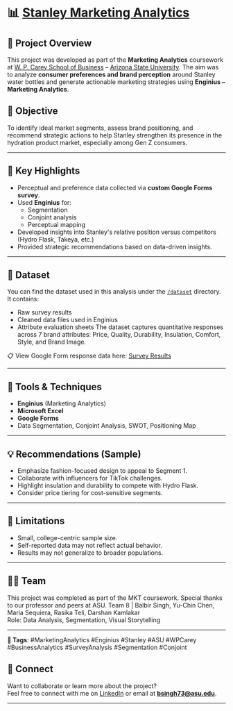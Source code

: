 # 📊 [Stanley Marketing Analytics](./assets/stanley-banner.png)

## 📁 Project Overview

This project was developed as part of the **Marketing Analytics** coursework at [W. P. Carey School of Business](https://wpcarey.asu.edu/) – [Arizona State University](https://www.asu.edu). The aim was to analyze **consumer preferences and brand perception** around Stanley water bottles and generate actionable marketing strategies using **Enginius – Marketing Analytics**.

## 🎯 Objective

To identify ideal market segments, assess brand positioning, and recommend strategic actions to help Stanley strengthen its presence in the hydration product market, especially among Gen Z consumers.

---

## 📌 Key Highlights

- Perceptual and preference data collected via **custom Google Forms survey**.
- Used **Enginius** for:
  - Segmentation
  - Conjoint analysis
  - Perceptual mapping
- Developed insights into Stanley's relative position versus competitors (Hydro Flask, Takeya, etc.)
- Provided strategic recommendations based on data-driven insights.

---

## 📂 Dataset

You can find the dataset used in this analysis under the [`/dataset`](./dataset) directory. It contains:
- Raw survey results
- Cleaned data files used in Enginius
- Attribute evaluation sheets
The dataset captures quantitative responses across 7 brand attributes: Price, Quality, Durability, Insulation, Comfort, Style, and Brand Image.

📋 View Google Form response data here: [Survey Results](https://docs.google.com/forms/d/1bOMofxa_cQG5wy8d45rKBlbSo3VAUfB-0s44AYIKLkA/edit#responses)

---

## 🧠 Tools & Techniques

- **Enginius** (Marketing Analytics)
- **Microsoft Excel**
- **Google Forms**
- Data Segmentation, Conjoint Analysis, SWOT, Positioning Map

---

## 💡 Recommendations (Sample)

- Emphasize fashion-focused design to appeal to Segment 1.
- Collaborate with influencers for TikTok challenges.
- Highlight insulation and durability to compete with Hydro Flask.
- Consider price tiering for cost-sensitive segments.

---

## 📜 Limitations

- Small, college-centric sample size.
- Self-reported data may not reflect actual behavior.
- Results may not generalize to broader populations.

---

## 🧑‍💼 Team

This project was completed  as part of the MKT coursework. Special thanks to our professor and peers at ASU.
Team 8 | Balbir Singh, Yu-Chin Chen, Maria Sequiera, Rasika Teli, Darshan Kamlakar  
Role: Data Analysis, Segmentation, Visual Storytelling

---

**🔗 Tags**: #MarketingAnalytics #Enginius #Stanley #ASU #WPCarey #BusinessAnalytics #SurveyAnalysis #Segmentation #Conjoint

## 🔗 Connect

Want to collaborate or learn more about the project?  
Feel free to connect with me on [LinkedIn](https://www.linkedin.com/in/bsingh27/) or email at **bsingh73@asu.edu**.

---
